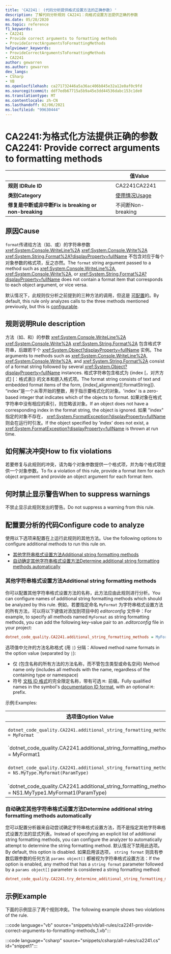 ```yaml
---
title: 'CA2241： (代码分析提供格式设置方法的正确参数) '
description: 了解代码分析规则 CA2241：向格式设置方法提供正确的参数
ms.date: 05/28/2020
ms.topic: reference
f1_keywords:
- CA2241
- Provide correct arguments to formatting methods
- ProvideCorrectArgumentsToFormattingMethods
helpviewer_keywords:
- ProvideCorrectArgumentsToFormattingMethods
- CA2241
author: gewarren
ms.author: gewarren
dev_langs:
- CSharp
- VB
ms.openlocfilehash: ca271732446a5a36ac406b845e32a12e0af0c9fd
ms.sourcegitcommit: ddf7edb67715a5b9a45e3dd44536dabc153c1de0
ms.translationtype: MT
ms.contentlocale: zh-CN
ms.lasthandoff: 02/06/2021
ms.locfileid: "99630444"
---
```

# <a name="ca2241-provide-correct-arguments-to-formatting-methods"></a><span data-ttu-id="24c32-103">CA2241:为格式化方法提供正确的参数</span><span class="sxs-lookup"><span data-stu-id="24c32-103">CA2241: Provide correct arguments to formatting methods</span></span>

| | <span data-ttu-id="24c32-104">值</span><span class="sxs-lookup"><span data-stu-id="24c32-104">Value</span></span> |
|-|-|
| <span data-ttu-id="24c32-105">**规则 ID**</span><span class="sxs-lookup"><span data-stu-id="24c32-105">**Rule ID**</span></span> |<span data-ttu-id="24c32-106">CA2241</span><span class="sxs-lookup"><span data-stu-id="24c32-106">CA2241</span></span>|
| <span data-ttu-id="24c32-107">**类别**</span><span class="sxs-lookup"><span data-stu-id="24c32-107">**Category**</span></span> |[<span data-ttu-id="24c32-108">使用情况</span><span class="sxs-lookup"><span data-stu-id="24c32-108">Usage</span></span>](usage-warnings.md)|
| <span data-ttu-id="24c32-109">**修复是中断或非中断**</span><span class="sxs-lookup"><span data-stu-id="24c32-109">**Fix is breaking or non-breaking**</span></span> |<span data-ttu-id="24c32-110">不间断</span><span class="sxs-lookup"><span data-stu-id="24c32-110">Non-breaking</span></span>|

## <a name="cause"></a><span data-ttu-id="24c32-111">原因</span><span class="sxs-lookup"><span data-stu-id="24c32-111">Cause</span></span>

<span data-ttu-id="24c32-112">`format`传递给方法（如、或）的字符串参数 <xref:System.Console.WriteLine%2A> <xref:System.Console.Write%2A> <xref:System.String.Format%2A?displayProperty=fullName> 不包含对应于每个对象参数的格式项，反之亦然。</span><span class="sxs-lookup"><span data-stu-id="24c32-112">The `format` string argument passed to a method such as <xref:System.Console.WriteLine%2A>,  <xref:System.Console.Write%2A>, or  <xref:System.String.Format%2A?displayProperty=fullName> does not contain a format item that corresponds to each object argument, or vice versa.</span></span>

<span data-ttu-id="24c32-113">默认情况下，此规则仅分析之前提到的三种方法的调用，但这是 [可配置](#configure-code-to-analyze)的。</span><span class="sxs-lookup"><span data-stu-id="24c32-113">By default, this rule only analyzes calls to the three methods mentioned previously, but this is [configurable](#configure-code-to-analyze).</span></span>

## <a name="rule-description"></a><span data-ttu-id="24c32-114">规则说明</span><span class="sxs-lookup"><span data-stu-id="24c32-114">Rule description</span></span>

<span data-ttu-id="24c32-115">方法（如、和）的参数 <xref:System.Console.WriteLine%2A> <xref:System.Console.Write%2A> <xref:System.String.Format%2A> 包含格式字符串，后跟若干个 <xref:System.Object?displayProperty=fullName> 实例。</span><span class="sxs-lookup"><span data-stu-id="24c32-115">The arguments to methods such as <xref:System.Console.WriteLine%2A>, <xref:System.Console.Write%2A>, and <xref:System.String.Format%2A> consist of a format string followed by several <xref:System.Object?displayProperty=fullName> instances.</span></span> <span data-ttu-id="24c32-116">格式字符串包含格式为 {index [，对齐方式] [：格式表]} 的文本和嵌入格式项。</span><span class="sxs-lookup"><span data-stu-id="24c32-116">The format string consists of text and embedded format items of the form, {index[,alignment][:formatString]}.</span></span> <span data-ttu-id="24c32-117">“index”是一个从零开始的整数，用于指示要格式化的对象。</span><span class="sxs-lookup"><span data-stu-id="24c32-117">'index' is a zero-based integer that indicates which of the objects to format.</span></span> <span data-ttu-id="24c32-118">如果对象在格式字符串中没有相应的索引，则忽略该对象。</span><span class="sxs-lookup"><span data-stu-id="24c32-118">If an object does not have a corresponding index in the format string, the object is ignored.</span></span> <span data-ttu-id="24c32-119">如果 "index" 指定的对象不存在， <xref:System.FormatException?displayProperty=fullName> 则会在运行时引发。</span><span class="sxs-lookup"><span data-stu-id="24c32-119">If the object specified by 'index' does not exist, a <xref:System.FormatException?displayProperty=fullName> is thrown at run time.</span></span>

## <a name="how-to-fix-violations"></a><span data-ttu-id="24c32-120">如何解决冲突</span><span class="sxs-lookup"><span data-stu-id="24c32-120">How to fix violations</span></span>

<span data-ttu-id="24c32-121">若要修复与此规则的冲突，请为每个对象参数提供一个格式项，并为每个格式项提供一个对象参数。</span><span class="sxs-lookup"><span data-stu-id="24c32-121">To fix a violation of this rule, provide a format item for each object argument and provide an object argument for each format item.</span></span>

## <a name="when-to-suppress-warnings"></a><span data-ttu-id="24c32-122">何时禁止显示警告</span><span class="sxs-lookup"><span data-stu-id="24c32-122">When to suppress warnings</span></span>

<span data-ttu-id="24c32-123">不禁止显示此规则发出的警告。</span><span class="sxs-lookup"><span data-stu-id="24c32-123">Do not suppress a warning from this rule.</span></span>

## <a name="configure-code-to-analyze"></a><span data-ttu-id="24c32-124">配置要分析的代码</span><span class="sxs-lookup"><span data-stu-id="24c32-124">Configure code to analyze</span></span>

<span data-ttu-id="24c32-125">使用以下选项来配置在上运行此规则的其他方法。</span><span class="sxs-lookup"><span data-stu-id="24c32-125">Use the following options to configure additional methods to run this rule on.</span></span>

- [<span data-ttu-id="24c32-126">其他字符串格式设置方法</span><span class="sxs-lookup"><span data-stu-id="24c32-126">Additional string formatting methods</span></span>](#additional-string-formatting-methods)
- [<span data-ttu-id="24c32-127">自动确定其他字符串格式设置方法</span><span class="sxs-lookup"><span data-stu-id="24c32-127">Determine additional string formatting methods automatically</span></span>](#determine-additional-string-formatting-methods-automatically)

### <a name="additional-string-formatting-methods"></a><span data-ttu-id="24c32-128">其他字符串格式设置方法</span><span class="sxs-lookup"><span data-stu-id="24c32-128">Additional string formatting methods</span></span>

<span data-ttu-id="24c32-129">你可以配置其他字符串格式设置方法的名称，此方法应由此规则进行分析。</span><span class="sxs-lookup"><span data-stu-id="24c32-129">You can configure names of additional string formatting methods which should be analyzed by this rule.</span></span> <span data-ttu-id="24c32-130">例如，若要指定命名 `MyFormat` 为字符串格式设置方法的所有方法，可以将以下键值对添加到项目中的 *editorconfig* 文件中：</span><span class="sxs-lookup"><span data-stu-id="24c32-130">For example, to specify all methods named `MyFormat` as string formatting methods, you can add the following key-value pair to an *.editorconfig* file in your project:</span></span>

```ini
dotnet_code_quality.CA2241.additional_string_formatting_methods = MyFormat
```

<span data-ttu-id="24c32-131">选项值中允许的方法名称格式 (用 `|`) 分隔：</span><span class="sxs-lookup"><span data-stu-id="24c32-131">Allowed method name formats in the option value (separated by `|`):</span></span>

- <span data-ttu-id="24c32-132">仅 (包含名称的所有方法的方法名称，而不管包含类型或命名空间) </span><span class="sxs-lookup"><span data-stu-id="24c32-132">Method name only (includes all methods with the name, regardless of the containing type or namespace)</span></span>
- <span data-ttu-id="24c32-133">符号 [文档 ID 格式](../../../csharp/programming-guide/xmldoc/processing-the-xml-file.md#id-strings)的完全限定名称，带有可选 `M:` 前缀。</span><span class="sxs-lookup"><span data-stu-id="24c32-133">Fully qualified names in the symbol's [documentation ID format](../../../csharp/programming-guide/xmldoc/processing-the-xml-file.md#id-strings), with an optional `M:` prefix.</span></span>

<span data-ttu-id="24c32-134">示例:</span><span class="sxs-lookup"><span data-stu-id="24c32-134">Examples:</span></span>

| <span data-ttu-id="24c32-135">选项值</span><span class="sxs-lookup"><span data-stu-id="24c32-135">Option Value</span></span> | <span data-ttu-id="24c32-136">总结</span><span class="sxs-lookup"><span data-stu-id="24c32-136">Summary</span></span> |
| --- | --- |
|`dotnet_code_quality.CA2241.additional_string_formatting_methods = MyFormat` | <span data-ttu-id="24c32-137">匹配编译中命名的所有方法 `MyFormat`</span><span class="sxs-lookup"><span data-stu-id="24c32-137">Matches all methods named `MyFormat` in the compilation</span></span>
|`dotnet_code_quality.CA2241.additional_string_formatting_methods = MyFormat1|MyFormat2` | <span data-ttu-id="24c32-138">`MyFormat1`在编译中匹配名为或的所有方法 `MyFormat2`</span><span class="sxs-lookup"><span data-stu-id="24c32-138">Matches all methods named either `MyFormat1` or `MyFormat2` in the compilation</span></span>
|`dotnet_code_quality.CA2241.additional_string_formatting_methods = NS.MyType.MyFormat(ParamType)` | <span data-ttu-id="24c32-139">`MyFormat`与给定的完全限定签名匹配特定方法</span><span class="sxs-lookup"><span data-stu-id="24c32-139">Matches specific method `MyFormat` with given fully qualified signature</span></span>
|`dotnet_code_quality.CA2241.additional_string_formatting_methods = NS1.MyType1.MyFormat1(ParamType)|NS2.MyType2.MyFormat2(ParamType)` | <span data-ttu-id="24c32-140">与特定方法 `MyFormat1` 和 `MyFormat2` 具有相应完全限定的签名匹配</span><span class="sxs-lookup"><span data-stu-id="24c32-140">Matches specific methods `MyFormat1` and `MyFormat2` with respective fully qualified signature</span></span>

### <a name="determine-additional-string-formatting-methods-automatically"></a><span data-ttu-id="24c32-141">自动确定其他字符串格式设置方法</span><span class="sxs-lookup"><span data-stu-id="24c32-141">Determine additional string formatting methods automatically</span></span>

<span data-ttu-id="24c32-142">您可以配置分析器来自动尝试确定字符串格式设置方法，而不是指定其他字符串格式设置方法的显式列表。</span><span class="sxs-lookup"><span data-stu-id="24c32-142">Instead of specifying an explicit list of additional string formatting methods, you can configure the analyzer to automatically attempt to determine the string formatting method.</span></span> <span data-ttu-id="24c32-143">默认情况下禁用此选项。</span><span class="sxs-lookup"><span data-stu-id="24c32-143">By default, this option is disabled.</span></span> <span data-ttu-id="24c32-144">如果启用该选项， `string format` 则具有参数后跟参数的任何方法 `params object[]` 都被视为字符串格式设置方法：</span><span class="sxs-lookup"><span data-stu-id="24c32-144">If the option is enabled, any method that has a `string format` parameter followed by a `params object[]` parameter is considered a string formatting method:</span></span>

```ini
dotnet_code_quality.CA2241.try_determine_additional_string_formatting_methods_automatically = true
```

## <a name="example"></a><span data-ttu-id="24c32-145">示例</span><span class="sxs-lookup"><span data-stu-id="24c32-145">Example</span></span>

<span data-ttu-id="24c32-146">下面的示例显示了两个规则冲突。</span><span class="sxs-lookup"><span data-stu-id="24c32-146">The following example shows two violations of the rule.</span></span>

:::code language="vb" source="snippets/vb/all-rules/ca2241-provide-correct-arguments-to-formatting-methods_1.vb":::

:::code language="csharp" source="snippets/csharp/all-rules/ca2241.cs" id="snippet1":::
